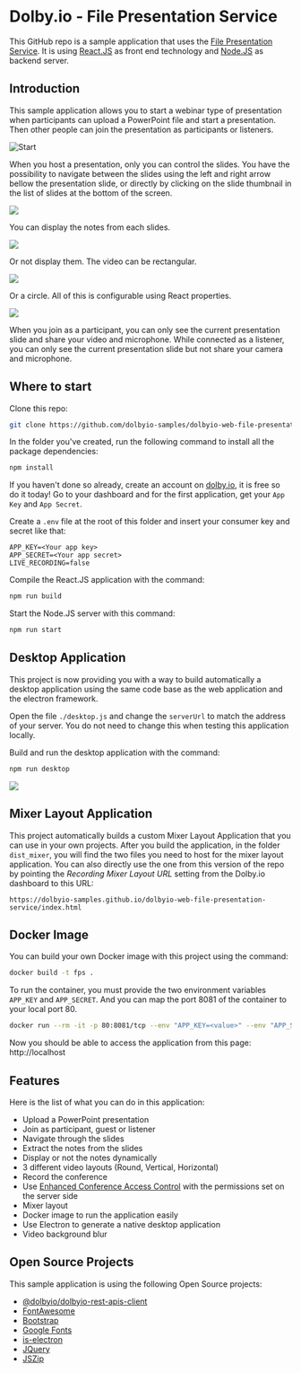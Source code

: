 # Dolby.io - File Presentation Service

This GitHub repo is a sample application that uses the [File Presentation Service](https://docs.dolby.io/communications-apis/docs/js-client-sdk-filepresentationservice). It is using [React.JS](https://reactjs.org) as front end technology and [Node.JS](https://nodejs.org) as backend server.

## Introduction

This sample application allows you to start a webinar type of presentation when participants can upload a PowerPoint file and start a presentation. Then other people can join the presentation as participants or listeners.

![Start](wiki/start.png)

When you host a presentation, only you can control the slides. You have the possibility to navigate between the slides using the left and right arrow bellow the presentation slide, or directly by clicking on the slide thumbnail in the list of slides at the bottom of the screen.

![](wiki/rectangular-with-notes.png)

You can display the notes from each slides.

![](wiki/rectangular-without-notes.png)

Or not display them. The video can be rectangular.

![](wiki/round-with-notes.png)

Or a circle. All of this is configurable using React properties.

![](wiki/participant.png)

When you join as a participant, you can only see the current presentation slide and share your video and microphone. While connected as a listener, you can only see the current presentation slide but not share your camera and microphone.

## Where to start

Clone this repo:

```bash
git clone https://github.com/dolbyio-samples/dolbyio-web-file-presentation-service
```

In the folder you've created, run the following command to install all the package dependencies:

```bash
npm install
```

If you haven't done so already, create an account on [dolby.io](https://dolby.io/signup), it is free so do it today! Go to your dashboard and for the first application, get your `App Key` and `App Secret`.

Create a `.env` file at the root of this folder and insert your consumer key and secret like that:

```
APP_KEY=<Your app key>
APP_SECRET=<Your app secret>
LIVE_RECORDING=false
```

Compile the React.JS application with the command:

```bash
npm run build
```

Start the Node.JS server with this command:

```bash
npm run start
```

## Desktop Application

This project is now providing you with a way to build automatically a desktop application using the same code base as the web application and the electron framework.

Open the file `./desktop.js` and change the `serverUrl` to match the address of your server. You do not need to change this when testing this application locally.

Build and run the desktop application with the command:

```bash
npm run desktop
```

![](wiki/background-blur.png)

## Mixer Layout Application

This project automatically builds a custom Mixer Layout Application that you can use in your own projects. After you build the application, in the folder `dist_mixer`, you will find the two files you need to host for the mixer layout application. You can also directly use the one from this version of the repo by pointing the _Recording Mixer Layout URL_ setting from the Dolby.io dashboard to this URL:

```
https://dolbyio-samples.github.io/dolbyio-web-file-presentation-service/index.html
```

## Docker Image

You can build your own Docker image with this project using the command:

```bash
docker build -t fps .
```

To run the container, you must provide the two environment variables `APP_KEY` and `APP_SECRET`. And you can map the port 8081 of the container to your local port 80.
```bash
docker run --rm -it -p 80:8081/tcp --env "APP_KEY=<value>" --env "APP_SECRET=<value>" fps:latest
```

Now you should be able to access the application from this page: http://localhost

## Features

Here is the list of what you can do in this application:

-   Upload a PowerPoint presentation
-   Join as participant, guest or listener
-   Navigate through the slides
-   Extract the notes from the slides
-   Display or not the notes dynamically
-   3 different video layouts (Round, Vertical, Horizontal)
-   Record the conference
-   Use [Enhanced Conference Access Control](https://docs.dolby.io/communications-apis/docs/guides-enhanced-conference-access-control) with the permissions set on the server side
-   Mixer layout
-   Docker image to run the application easily
-   Use Electron to generate a native desktop application
-   Video background blur

## Open Source Projects

This sample application is using the following Open Source projects:

-   [@dolbyio/dolbyio-rest-apis-client](https://www.npmjs.com/package/@dolbyio/dolbyio-rest-apis-client)
-   [FontAwesome](https://fontawesome.com)
-   [Bootstrap](https://getbootstrap.com)
-   [Google Fonts](https://fonts.google.com)
-   [is-electron](https://www.npmjs.com/package/is-electron)
-   [JQuery](https://jquery.com)
-   [JSZip](https://stuk.github.io/jszip/)
